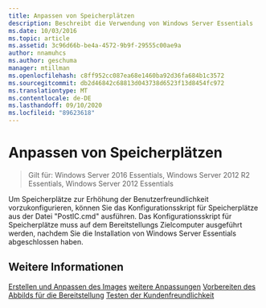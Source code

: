 ```yaml
---
title: Anpassen von Speicherplätzen
description: Beschreibt die Verwendung von Windows Server Essentials
ms.date: 10/03/2016
ms.topic: article
ms.assetid: 3c96d66b-be4a-4572-9b9f-29555c00ae9a
author: nnamuhcs
ms.author: geschuma
manager: mtillman
ms.openlocfilehash: c8ff952cc087ea68e1460ba92d36fa684b1c3572
ms.sourcegitcommit: db2d46842c68813d043738d6523f13d8454fc972
ms.translationtype: MT
ms.contentlocale: de-DE
ms.lasthandoff: 09/10/2020
ms.locfileid: "89623618"
---
```

# <a name="customize-storage-spaces"></a>Anpassen von Speicherplätzen

>Gilt für: Windows Server 2016 Essentials, Windows Server 2012 R2 Essentials, Windows Server 2012 Essentials

Um Speicherplätze zur Erhöhung der Benutzerfreundlichkeit vorzukonfigurieren, können Sie das Konfigurationsskript für Speicherplätze aus der Datei "PostIC.cmd" ausführen. Das Konfigurationsskript für Speicherplätze muss auf dem Bereitstellungs Zielcomputer ausgeführt werden, nachdem Sie die Installation von Windows Server Essentials abgeschlossen haben.

## <a name="see-also"></a>Weitere Informationen

 [Erstellen und Anpassen des Images](Creating-and-Customizing-the-Image.md) [weitere Anpassungen](Additional-Customizations.md) [Vorbereiten des Abbilds für die Bereitstellung](Preparing-the-Image-for-Deployment.md) [Testen der Kundenfreundlichkeit](Testing-the-Customer-Experience.md)

